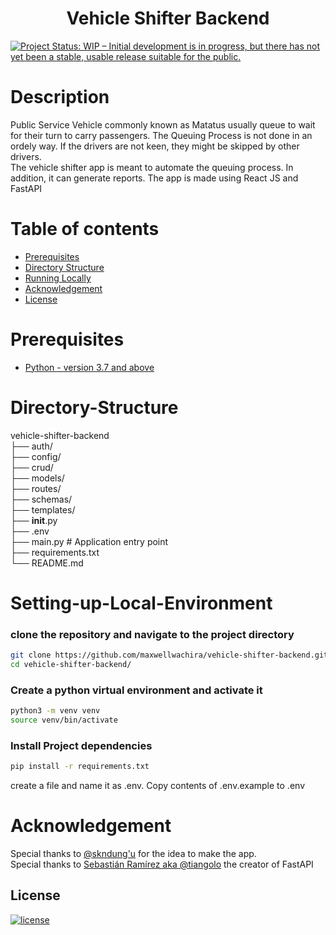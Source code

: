 <h1 align="center"><b>Vehicle Shifter Backend</b></h1>

[![Project Status: WIP – Initial development is in progress, but there has not yet been a stable, usable release suitable for the public.](https://www.repostatus.org/badges/latest/wip.svg)](https://github.com/maxwellwachira/vehicle-shifter-backend.git)

# Description

Public Service Vehicle commonly known as Matatus usually queue to wait for their turn to carry passengers. The Queuing Process is not done in an ordely way. If the drivers are not keen, they might be skipped by other drivers.<br>
The vehicle shifter app is meant to automate the queuing process. In addition, it can generate reports. The app is made using React JS and FastAPI

# Table of contents

- [Prerequisites](#Prerequisites)
- [Directory Structure](#Directory-Structure)
- [Running Locally](#Setting-up-Local-Environment)
- [Acknowledgement](#Acknowledgement)
- [License](#License)

# Prerequisites

- [Python - version 3.7 and above ](https://www.python.org/)

# Directory-Structure

vehicle-shifter-backend  
├── auth/  
├── config/  
├── crud/  
├── models/  
├── routes/  
├── schemas/  
├── templates/  
├── **init**.py  
├── .env  
├── main.py # Application entry point  
├── requirements.txt  
└── README.md

# Setting-up-Local-Environment

### clone the repository and navigate to the project directory

```bash
git clone https://github.com/maxwellwachira/vehicle-shifter-backend.git
cd vehicle-shifter-backend/
```

### Create a python virtual environment and activate it

```bash
python3 -m venv venv
source venv/bin/activate
```

### Install Project dependencies

```bash
pip install -r requirements.txt
```

create a file and name it as .env. Copy contents of .env.example to .env

# Acknowledgement

Special thanks to [@skndung'u](https://github.com/skndungu) for the idea to make the app.<br>
Special thanks to [Sebastián Ramírez aka @tiangolo](https://github.com/tiangolo) the creator of FastAPI

## <b>License</b>

[![license](https://img.shields.io/github/license/mashape/apistatus.svg?style=for-the-badge)](LICENSE)
